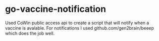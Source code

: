 # go-vaccine-notification

Used CoWin public access api to create a script that will notify when a vaccine is avalable.
For notifications I used github.com/gen2brain/beeep which does the job well.
